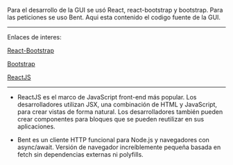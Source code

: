 Para el desarrollo de la GUI se usó React, react-bootstrap y bootstrap. Para las peticiones se uso Bent.
Aqui esta contenido el codigo fuente de la GUI.

---
Enlaces de interes:

[React-Bootstrap](https://react-bootstrap.github.io/)

[Bootstrap](https://getbootstrap.com/)

[ReactJS](https://es.reactjs.org/)

---

- ReactJS es el marco de JavaScript front-end más popular. Los desarrolladores utilizan JSX, una combinación de HTML y JavaScript, para crear vistas de forma natural. Los desarrolladores también pueden crear componentes para bloques que se pueden reutilizar en sus aplicaciones.


- Bent es un cliente HTTP funcional para Node.js y navegadores con async/await. Versión de navegador increíblemente pequeña basada en fetch sin dependencias externas ni polyfills.

